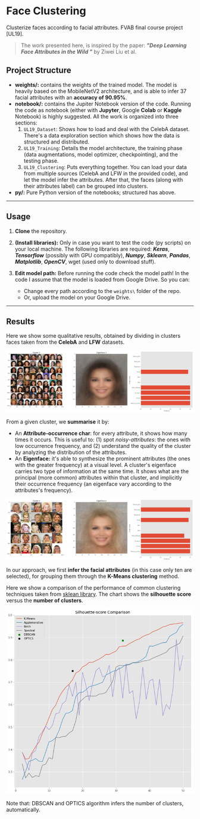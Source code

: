 # Face Clustering
Clusterize faces according to facial attributes. FVAB final course project [UL19]. 

> The work presented here, is inspired by the paper: ***"Deep Learning Face Attributes in the Wild "*** by Ziwei Liu et al.

## Project Structure

* **weights/:** contains the weights of the trained model. The model is heavily based on the MobileNetV2 architecture, and is able to infer 37 facial attributes with an **accuracy of 90.95%**.
* **notebook/:** contains the Jupiter Notebook version of the code. Running the code as notebook (either with **Jupyter**, Google **Colab** or **Kaggle** Notebook) is highly suggested. All the work is organized into three sections:
  1. `UL19_Dataset`: Shows how to load and deal with the CelebA dataset. There's a data exploration section which shows how the data is structured and distributed.
  2. `UL19_Training`: Details the model architecture, the training phase (data augmentations, model optimizer, checkpointing), and the testing phase.
  3. `UL19_Clustering`: Puts everything together. You can load your data from multiple sources (CelebA and LFW in the provided code), and let the model infer the attributes. After that, the faces (along with their attributes label) can be grouped into clusters. 
* **py/:** Pure Python version of the notebooks; structured has above.

---

## Usage

1. **Clone** the repository.

2. **(Install libraries):** Only in case you want to test the code (py scripts) on your local machine. The following libraries are required: ***Keras***, ***Tensorflow*** (possibly with GPU compatibly), ***Numpy***, ***Sklearn***, ***Pandas***, ***Matplotlib***, ***OpenCV***, wget (used only to download stuff).

3. **Edit model path:** Before running the code check the model path! In the code I assume that the model is loaded from Google Drive. So you can: 
   * Change every path according to the `weights\` folder of the repo.
   * Or, upload the model on your Google Drive.

---

## Results

Here we show some qualitative results, obtained by dividing in clusters faces taken from the **CelebA** and **LFW** datasets.

![brown_cluster](images/brown_cluster.png)

From a given cluster, we **summarise** it by:

* An **Attribute-occurrence char**: for every attribute, it shows how many times it occurs. This is useful to: (1) spot *noisy-attributes*: the ones with low occurrence frequency, and (2) understand the quality of the cluster by analyzing the distribution of the attributes. 
* An **Eigenface:** it's able to synthesize the prominent attributes (the ones with the greater frequency) at a visual level. A cluster's eigenface carries two type of information at the same time. It shows what are the principal (more common) attributes within that cluster, and implicitly their occurrence frequency (an eigenface vary according to the attributes's frequency).

![blonde_cluster](images/blonde_cluster.png)

In our approach, we first **infer the facial attributes** (in this case only ten are selected), for grouping them through the **K-Means clustering** method. 

Here we show a comparison of the performance of common clustering techniques taken from [sklean library](https://scikit-learn.org/stable/modules/clustering.html). The chart shows the **silhouette score** versus the **number of clusters**.

![clustering_comparison](images/clustering_comparison.png)

 Note that: DBSCAN and OPTICS algorithm infers the number of clusters, automatically.